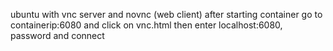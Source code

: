 ubuntu with vnc server and novnc (web client)
after starting container go to containerip:6080 and click on vnc.html then enter localhost:6080, password and connect
